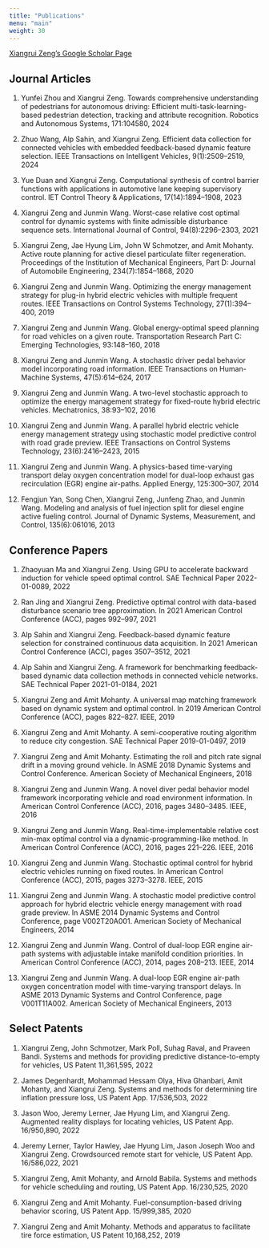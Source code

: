 ```yaml
---
title: "Publications"
menu: "main"
weight: 30
---
```


[Xiangrui Zeng’s Google Scholar Page](https://scholar.google.com/citations?user=yyZvassAAAAJ&hl=en)

## Journal Articles

1. Yunfei Zhou and Xiangrui Zeng. Towards comprehensive understanding of pedestrians for autonomous driving: Efficient multi-task-learning-based pedestrian detection, tracking and attribute recognition. Robotics and Autonomous Systems, 171:104580, 2024

1. Zhuo Wang, Alp Sahin, and Xiangrui Zeng. Efficient data collection for connected vehicles with embedded feedback-based dynamic feature selection. IEEE Transactions on Intelligent Vehicles, 9(1):2509–2519, 2024

1. Yue Duan and Xiangrui Zeng. Computational synthesis of control barrier functions with applications in automotive lane keeping supervisory control. IET Control Theory & Applications, 17(14):1894–1908, 2023

1. Xiangrui Zeng and Junmin Wang. Worst-case relative cost optimal control for dynamic systems with finite admissible disturbance sequence sets. International Journal of Control, 94(8):2296–2303, 2021

1. Xiangrui Zeng, Jae Hyung Lim, John W Schmotzer, and Amit Mohanty. Active route planning for active diesel particulate filter regeneration. Proceedings of the Institution of Mechanical Engineers, Part D: Journal of Automobile Engineering, 234(7):1854–1868, 2020

1. Xiangrui Zeng and Junmin Wang. Optimizing the energy management strategy for plug-in hybrid electric vehicles with multiple frequent routes. IEEE Transactions on Control Systems Technology, 27(1):394–400, 2019
1. Xiangrui Zeng and Junmin Wang. Global energy-optimal speed planning for road vehicles on a given route. Transportation Research Part C: Emerging Technologies, 93:148–160, 2018
1. Xiangrui Zeng and Junmin Wang. A stochastic driver pedal behavior model incorporating road information. IEEE Transactions on Human-Machine Systems, 47(5):614–624, 2017
1. Xiangrui Zeng and Junmin Wang. A two-level stochastic approach to optimize the energy management strategy for fixed-route hybrid electric vehicles. Mechatronics, 38:93–102, 2016
1. Xiangrui Zeng and Junmin Wang. A parallel hybrid electric vehicle energy management strategy using stochastic model predictive control with road grade preview. IEEE Transactions on Control Systems Technology, 23(6):2416–2423, 2015
1. Xiangrui Zeng and Junmin Wang. A physics-based time-varying transport delay oxygen concentration model for dual-loop exhaust gas recirculation (EGR) engine air-paths. Applied Energy, 125:300–307, 2014
1. Fengjun Yan, Song Chen, Xiangrui Zeng, Junfeng Zhao, and Junmin Wang. Modeling and analysis of fuel injection split for diesel engine active fueling control. Journal of Dynamic Systems, Measurement, and Control, 135(6):061016, 2013

## Conference Papers
1. Zhaoyuan Ma and Xiangrui Zeng. Using GPU to accelerate backward induction for vehicle speed optimal control. SAE Technical Paper 2022-01-0089, 2022

1. Ran Jing and Xiangrui Zeng. Predictive optimal control with data-based disturbance scenario tree
approximation. In 2021 American Control Conference (ACC), pages 992–997, 2021

1. Alp Sahin and Xiangrui Zeng. Feedback-based dynamic feature selection for constrained continuous
data acquisition. In 2021 American Control Conference (ACC), pages 3507–3512, 2021


1. Alp Sahin and Xiangrui Zeng. A framework for benchmarking feedback-based dynamic data collection methods in connected vehicle networks. SAE Technical Paper 2021-01-0184, 2021

2. Xiangrui Zeng and Amit Mohanty. A universal map matching framework based on dynamic system and optimal control. In 2019 American Control Conference (ACC), pages 822–827. IEEE, 2019
3. Xiangrui Zeng and Amit Mohanty. A semi-cooperative routing algorithm to reduce city congestion. SAE Technical Paper 2019-01-0497, 2019
4. Xiangrui Zeng and Amit Mohanty. Estimating the roll and pitch rate signal drift in a moving ground vehicle. In ASME 2018 Dynamic Systems and Control Conference. American Society of Mechanical Engineers, 2018
5. Xiangrui Zeng and Junmin Wang. A novel diver pedal behavior model framework incorporating vehicle and road environment information. In American Control Conference (ACC), 2016, pages 3480–3485. IEEE, 2016
6. Xiangrui Zeng and Junmin Wang. Real-time-implementable relative cost min-max optimal control via a dynamic-programming-like method. In American Control Conference (ACC), 2016, pages 221–226. IEEE, 2016
7. Xiangrui Zeng and Junmin Wang. Stochastic optimal control for hybrid electric vehicles running on fixed routes. In American Control Conference (ACC), 2015, pages 3273–3278. IEEE, 2015
8. Xiangrui Zeng and Junmin Wang. A stochastic model predictive control approach for hybrid electric vehicle energy management with road grade preview. In ASME 2014 Dynamic Systems and Control Conference, page V002T20A001. American Society of Mechanical Engineers, 2014
9.  Xiangrui Zeng and Junmin Wang. Control of dual-loop EGR engine air-path systems with adjustable intake manifold condition priorities. In American Control Conference (ACC), 2014, pages 208–213. IEEE, 2014
10. Xiangrui Zeng and Junmin Wang. A dual-loop EGR engine air-path oxygen concentration model with time-varying transport delays. In ASME 2013 Dynamic Systems and Control Conference, page V001T11A002. American Society of Mechanical Engineers, 2013


## Select Patents
1. Xiangrui Zeng, John Schmotzer, Mark Poll, Suhag Raval, and Praveen Bandi. Systems and methods for providing predictive distance-to-empty for vehicles, US Patent 11,361,595, 2022

1. James Degenhardt, Mohammad Hessam Olya, Hiva Ghanbari, Amit Mohanty, and Xiangrui Zeng. Systems and methods for determining tire inflation pressure loss, US Patent App. 17/536,503, 2022
2. Jason Woo, Jeremy Lerner, Jae Hyung Lim, and Xiangrui Zeng. Augmented reality displays for locating vehicles, US Patent App. 16/950,890, 2022
3. Jeremy Lerner, Taylor Hawley, Jae Hyung Lim, Jason Joseph Woo and Xiangrui Zeng. Crowdsourced remote start for vehicle, US Patent App. 16/586,022, 2021

4. Xiangrui Zeng, Amit Mohanty, and Arnold Babila. Systems and methods for vehicle scheduling and routing, US Patent App. 16/230,525, 2020
5. Xiangrui Zeng and Amit Mohanty. Fuel-consumption-based driving behavior scoring, US Patent App. 15/999,385, 2020
6. Xiangrui Zeng and Amit Mohanty. Methods and apparatus to facilitate tire force estimation, US Patent 10,168,252, 2019
